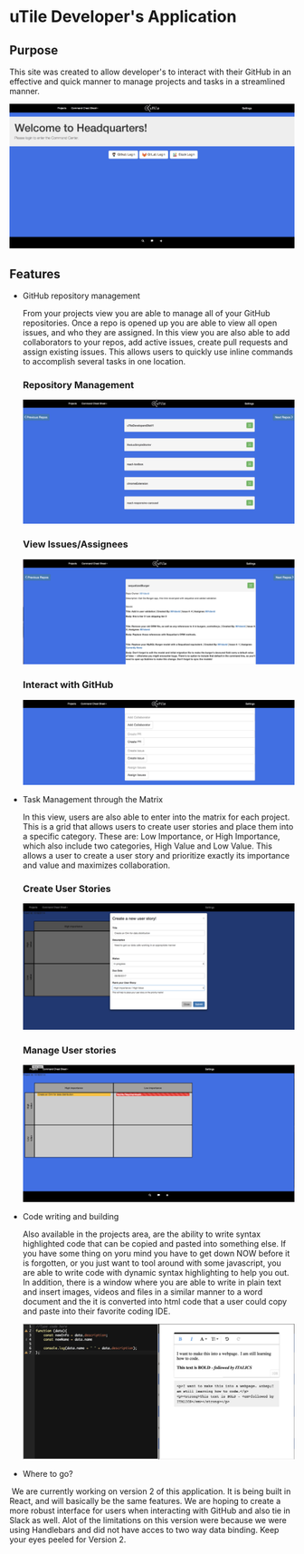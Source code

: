 # uTile Developer's Application

## Purpose

This site was created to allow developer's to interact with their GitHub in an effective and quick manner to manage projects and tasks in a streamlined manner.

![LoginFeature](./readmeimages/image1.png)

## Features

* GitHub repository management

  From your projects view you are able to manage all of your GitHub repositories. Once a repo is opened up you are able to view all open issues, and who they are assigned.  In this view you are also able to add collaborators to your repos, add active issues, create pull requests and assign existing issues. This allows users to quickly use inline commands to accomplish several tasks in one location.

  ### Repository Management
  ![RepoManagement](./readmeimages/image2.png)

  ### View Issues/Assignees
  ![issueDisplay](./readmeimages/image3.png)

  ### Interact with GitHub
  ![createGitHubStuff](./readmeimages/image4.png)


* Task Management through the Matrix

  In this view, users are also able to enter into the matrix for each project. This is a grid that allows users to create user stories and place them into a specific category.  These are:  Low Importance, or High Importance, which also include two categories, High Value and Low Value.  This allows a user to create a user story and prioritize exactly its importance and value and maximizes collaboration.  

  ### Create User Stories
  ![TaskCreate](./readmeimages/image5.png)

  ### Manage User stories
  ![TaskManage](./readmeimages/image6.png)

* Code writing and building

  Also available in the projects area, are the ability to write syntax highlighted code that can be copied and pasted into something else.  If you have some thing on yoru mind you have to get down NOW before it is forgotten, or you just want to tool around with some javascript, you are able to write code with dynamic syntax highlighting to help you out. In addition, there is a window where you are able to write in plain text and insert images, videos and files in a similar manner to a word document and the it is converted into html code that a user could copy and paste into their favorite coding IDE.

  ![snippetFeature](./readmeimages/image7.jpg)

* Where to go?

  We are currently working on version 2 of this application.  It is being built in React, and will basically be the same features.  We are hoping to create a more robust interface for users when interacting with GitHub and also tie in Slack as well.  Alot of the limitations on this version were because we were using Handlebars and did not have acces to two way data binding.  Keep your eyes peeled for Version 2.
